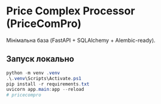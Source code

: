 # Price Complex Processor (PriceComPro)

Мінімальна база (FastAPI + SQLAlchemy + Alembic-ready).

## Запуск локально

```powershell
python -m venv .venv
.\.venv\Scripts\Activate.ps1
pip install -r requirements.txt
uvicorn app.main:app --reload
#   p r i c e c o m p r o  
 